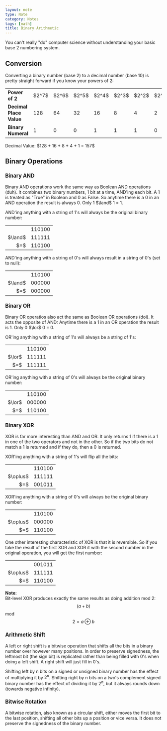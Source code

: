 ```yaml
---
layout: note
type: Note
category: Notes
tags: [math]
title: Binary Arithmetic
---
```


You can't really "do" computer science without understanding your basic base 2 numbering system.

<h2>Conversion</h2>
Converting a binary number (base 2) to a decimal number (base 10) is pretty straight forward if you know your powers of 2:

<table>
<tr><td><strong>Power of 2</strong></td><td>$2^7$</td><td>$2^6$</td><td>$2^5$</td><td>$2^4$</td><td>$2^3$</td><td>$2^2$</td><td>$2^1$</td><td>$2^0$</td></tr>
<tr><td><strong>Decimal Place Value</strong></td><td>128</td><td>64</td><td>32</td><td>16</td><td>8</td><td>4</td><td>2</td><td>1</td></tr>
<tr><td><strong>Binary Numeral</strong></td><td>1</td><td>0</td><td>0</td><td>1</td><td>1</td><td>1</td><td>0</td><td>1</td></tr>
</table>
Decimal Value: $128 + 16 + 8 + 4 + 1 = 157$

<h2>Binary Operations</h2>
<h3 style="font-size: 120%">Binary AND</h3>
Binary AND operations work the same way as Boolean AND operations (duh). It combines two binary numbers, 1 bit at a time, AND'ing each bit. A 1 is treated as "True" in Boolean and 0 as False. So anytime there is a 0 in an AND operation the result is always 0. Only 1 $\land$ 1 = 1.

AND'ing anything with a string of 1's will always be the original binary number:
<table style="width: auto">
<tr><td></td><td>110100</td></tr>
<tr><td style="text-align: right">$\land$</td><td>111111</td></tr>
<tr><td style="text-align: right">$=$</td><td>110100</td></tr>
</table>

AND'ing anything with a string of 0's will always result in a string of 0's (set to null):
<table style="width: auto">
<tr><td></td><td>110100</td></tr>
<tr><td style="text-align: right">$\land$</td><td>000000</td></tr>
<tr><td style="text-align: right">$=$</td><td>000000</td></tr>
</table>

<h3 style="font-size: 120%">Binary OR</h3>
Binary OR operatios also act the same as Boolean OR operations (doi). It acts the opposite of AND: Anytime there is a 1 in an OR operation the result is 1. Only 0 $\lor$  0 = 0.

OR'ing anything with a string of 1's will always be a string of 1's:
<table style="width: auto">
<tr><td></td><td>110100</td></tr>
<tr><td style="text-align: right">$\lor$</td><td>111111</td></tr>
<tr><td style="text-align: right">$=$</td><td>111111</td></tr>
</table>

OR'ing anything with a string of 0's will always be the original binary number:
<table style="width: auto">
<tr><td></td><td>110100</td></tr>
<tr><td style="text-align: right">$\lor$</td><td>000000</td></tr>
<tr><td style="text-align: right">$=$</td><td>110100</td></tr>
</table>

<h3 style="font-size: 120%">Binary XOR</h3>
XOR is far more interesting than AND and OR. It only returns 1 if there is a 1 in one of the two operators and not in the other. So if the two bits do not match a 1 is returned and if they do, then a 0 is returned.

XOR'ing anything with a string of 1's will flip all the bits:
<table style="width: auto">
<tr><td></td><td>110100</td></tr>
<tr><td style="text-align: right">$\oplus$</td><td>111111</td></tr>
<tr><td style="text-align: right">$=$</td><td>001011</td></tr>
</table>

XOR'ing anything with a string of 0's will always be the original binary number:
<table style="width: auto">
<tr><td></td><td>110100</td></tr>
<tr><td style="text-align: right">$\oplus$</td><td>000000</td></tr>
<tr><td style="text-align: right">$=$</td><td>110100</td></tr>
</table>

One other interesting characteristic of XOR is that it is reversible. So if you take the result of the first XOR and XOR it with the second number in the original operation, you will get the first number:
<table style="width: auto">
<tr><td></td><td>001011</td></tr>
<tr><td style="text-align: right">$\oplus$</td><td>111111</td></tr>
<tr><td style="text-align: right">$=$</td><td>110100</td></tr>
</table>

<span class="notation"><strong>Note:</strong> <br/>
Bit-level XOR produces exactly the same results as doing addition mod 2:<br/>
$$( a + b )$$ mod $$2 = a \oplus b$$
</span>

<h3 style="font-size: 120%">Arithmetic Shift</h3>
A left or right shift is a bitwise operation that shifts all the bits in a binary number over however many positions. In order to preserve signedness, the leftmost bit (the sign bit) is replicated rather than being filled with 0's when doing a left shift. A right shift will just fill in 0's.

Shifting left by n bits on a signed or unsigned binary number has the effect of multiplying it by $2^n$. Shifting right by n bits on a two's complement signed binary number has the effect of dividing it by $2^n$, but it always rounds down (towards negative infinity). 

<h3 style="font-size: 120%">Bitwise Rotation</h3>
A bitwise rotation, also known as a circular shift, either moves the first bit to the last position, shifting all other bits up a position or vice versa. It does not preserve the signedness of the binary number.